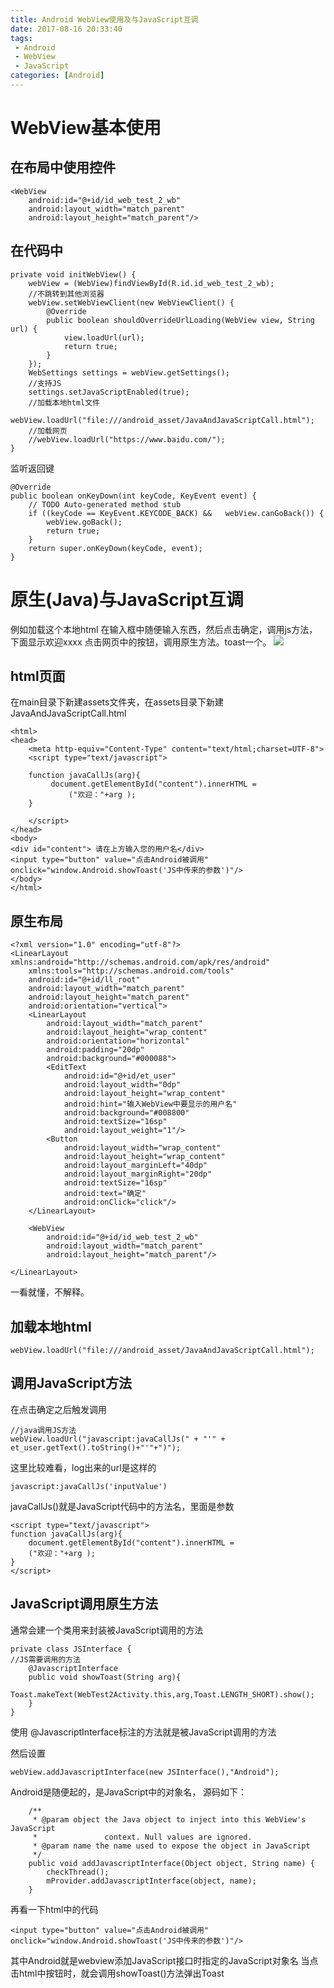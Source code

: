```yaml
---
title: Android WebView使用及与JavaScript互调
date: 2017-08-16 20:33:40
tags:
 - Android
 - WebView
 - JavaScript
categories: [Android]
---
```


# WebView基本使用
## 在布局中使用控件
```
<WebView
	android:id="@+id/id_web_test_2_wb"
	android:layout_width="match_parent"
	android:layout_height="match_parent"/>
```

## 在代码中
```
private void initWebView() {
	webView = (WebView)findViewById(R.id.id_web_test_2_wb);
	//不跳转到其他浏览器
	webView.setWebViewClient(new WebViewClient() {
		@Override
		public boolean shouldOverrideUrlLoading(WebView view, String url) {
			view.loadUrl(url);
			return true;
		}
	});
	WebSettings settings = webView.getSettings();
	//支持JS
	settings.setJavaScriptEnabled(true);
	//加载本地html文件
	webView.loadUrl("file:///android_asset/JavaAndJavaScriptCall.html");
	//加载网页
	//webView.loadUrl("https://www.baidu.com/");
}
```

监听返回键
```
@Override
public boolean onKeyDown(int keyCode, KeyEvent event) {
	// TODO Auto-generated method stub
	if ((keyCode == KeyEvent.KEYCODE_BACK) &&   webView.canGoBack()) {
		webView.goBack();
		return true;
	}
	return super.onKeyDown(keyCode, event);
}
```

# 原生(Java)与JavaScript互调
例如加载这个本地html
在输入框中随便输入东西，然后点击确定，调用js方法，下面显示欢迎xxxx
点击网页中的按钮，调用原生方法。toast一个。
![](https://github.com/devallever/DataProject/blob/master/data/allsample/web-js.png?raw=true)

## html页面
在main目录下新建assets文件夹，在assets目录下新建JavaAndJavaScriptCall.html
```
<html>
<head>
    <meta http-equiv="Content-Type" content="text/html;charset=UTF-8">
    <script type="text/javascript">

    function javaCallJs(arg){
         document.getElementById("content").innerHTML =
             ("欢迎："+arg );
    }

    </script>
</head>
<body>
<div id="content"> 请在上方输入您的用户名</div>
<input type="button" value="点击Android被调用" onclick="window.Android.showToast('JS中传来的参数')"/>
</body>
</html>
```
## 原生布局
```
<?xml version="1.0" encoding="utf-8"?>
<LinearLayout xmlns:android="http://schemas.android.com/apk/res/android"
    xmlns:tools="http://schemas.android.com/tools"
    android:id="@+id/ll_root"
    android:layout_width="match_parent"
    android:layout_height="match_parent"
    android:orientation="vertical">
    <LinearLayout
        android:layout_width="match_parent"
        android:layout_height="wrap_content"
        android:orientation="horizontal"
        android:padding="20dp"
        android:background="#000088">
        <EditText
            android:id="@+id/et_user"
            android:layout_width="0dp"
            android:layout_height="wrap_content"
            android:hint="输入WebView中要显示的用户名"
            android:background="#008800"
            android:textSize="16sp"
            android:layout_weight="1"/>
        <Button
            android:layout_width="wrap_content"
            android:layout_height="wrap_content"
            android:layout_marginLeft="40dp"
            android:layout_marginRight="20dp"
            android:textSize="16sp"
            android:text="确定"
            android:onClick="click"/>
    </LinearLayout>

    <WebView
        android:id="@+id/id_web_test_2_wb"
        android:layout_width="match_parent"
        android:layout_height="match_parent"/>

</LinearLayout>
```
一看就懂，不解释。

## 加载本地html
```
webView.loadUrl("file:///android_asset/JavaAndJavaScriptCall.html");
```

## 调用JavaScript方法
在点击确定之后触发调用
```
//java调用JS方法
webView.loadUrl("javascript:javaCallJs(" + "'" + et_user.getText().toString()+"'"+")");
```
这里比较难看，log出来的url是这样的
```
javascript:javaCallJs('inputValue')
```
javaCallJs()就是JavaScript代码中的方法名，里面是参数
```
<script type="text/javascript">
function javaCallJs(arg){
	document.getElementById("content").innerHTML =
	("欢迎："+arg );
}
</script>
```

## JavaScript调用原生方法
通常会建一个类用来封装被JavaScript调用的方法
```
private class JSInterface {
//JS需要调用的方法
	@JavascriptInterface
	public void showToast(String arg){
		Toast.makeText(WebTest2Activity.this,arg,Toast.LENGTH_SHORT).show();
	}
}
```
使用 @JavascriptInterface标注的方法就是被JavaScript调用的方法

然后设置
```
webView.addJavascriptInterface(new JSInterface(),"Android");
```
Android是随便起的，是JavaScript中的对象名，
源码如下：
```
	/**
     * @param object the Java object to inject into this WebView's JavaScript
     *               context. Null values are ignored.
     * @param name the name used to expose the object in JavaScript
     */
	public void addJavascriptInterface(Object object, String name) {
		checkThread();
		mProvider.addJavascriptInterface(object, name);
	}
```
再看一下html中的代码
```
<input type="button" value="点击Android被调用" onclick="window.Android.showToast('JS中传来的参数')"/>
```
其中Android就是webview添加JavaScript接口时指定的JavaScript对象名
当点击html中按钮时，就会调用showToast()方法弹出Toast